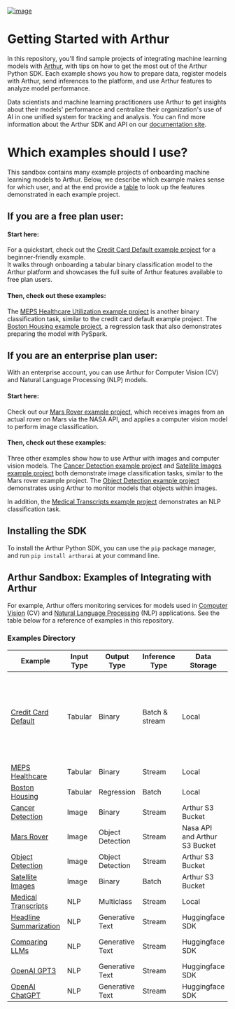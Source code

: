 [![image](https://arthurai-assets.s3.amazonaws.com/logo-black-transparent.png?format=300w)](https://arthur.ai)
# Getting Started with Arthur

In this repository, you'll find sample projects of integrating machine learning models with [Arthur](https://www.arthur.ai/), 
with tips on how to get the most out of the Arthur Python SDK. Each example shows you how to prepare data, register 
models with Arthur, send inferences to the platform, and use Arthur features to analyze model performance. 

Data scientists and machine learning practitioners use Arthur to get insights about their models' performance and 
centralize their organization's use of AI in one unified system for tracking and analysis. You can find more information 
about the Arthur SDK and API on our [documentation site](https://docs.arthur.ai).

# Which examples should I use?

This sandbox contains many example projects of onboarding machine learning models to Arthur. Below, we describe which
example makes sense for which user, and at the end provide a [table](#examples-directory) to look up the features 
demonstrated in each example project.

## If you are a free plan user:

#### Start here:

For a quickstart, check out the [Credit Card Default example project](./examples/credit_card_default) for a beginner-friendly example.  
It walks through onboarding a tabular binary classification model to the Arthur platform and showcases the 
full suite of Arthur features available to free plan users.

#### Then, check out these examples:

The [MEPS Healthcare Utilization example project](./examples/healthcare_utilization) is another binary classification 
task, similar to the credit card default example project. The [Boston Housing example project](./examples/boston_housing_spark_model), a regression task that
also demonstrates preparing the model with PySpark.

## If you are an enterprise plan user:

With an enterprise account, you can use Arthur for Computer Vision (CV) and Natural Language Processing (NLP) models. 

#### Start here:

Check out our [Mars Rover example project](./examples/cv_mars_rover), which receives images from an actual rover on Mars 
via the NASA API, and applies a computer vision model to perform image classification.

#### Then, check out these examples:

Three other examples show how to use Arthur with images and computer vision models. The 
[Cancer Detection example project](./examples/cv_cancer_detection) and 
[Satellite Images example project](./examples/cv_satellite_country_prediction) both demonstrate image classification 
tasks, similar to the Mars rover example project. The [Object Detection example project](./examples/cv_object_detection)
demonstrates using Arthur to monitor models that objects within images.

In addition, the [Medical Transcripts example project](./examples/nlp_medical_transcript_classifier) demonstrates an
NLP classification task.

## Installing the SDK

To install the Arthur Python SDK, you can use the `pip` package manager, and run `pip install arthurai` at your command 
line.

## Arthur Sandbox: Examples of Integrating with Arthur

For example, Arthur 
offers monitoring services for models used in [Computer Vision](./examples/cv_mars_rover/Quickstart.ipynb) (CV) and 
[Natural Language Processing](./examples/nlp_medical_transcript_classifier/notebooks/Quickstart.ipynb) (NLP) 
applications. See the table below for a reference of examples in this repository.

### Examples Directory

| Example             | Input Type  | Output Type      | Inference Type | Data Storage     | Model Storage   | Arthur Features | Frameworks |
| ------------------- | ----------- | ---------------- | -------------- | ---------------- | --------------- | --------------- | ---------- |
| [Credit Card Default](./examples/credit_card_default/credit_card_default.ipynb)         | Tabular     | Binary           | Batch & stream | Local            | Local           | Performance, Drift, Visualization, Alerts, Bias, Explainability, Anomaly Detection, Hotspots, Bias Mitigation | Scikit-Learn    |
| [MEPS Healthcare](./examples/healthcare_utilization/FullGuide.ipynb)     | Tabular     | Binary           | Stream         | Local            | Local           | Explainability | Scikit-Learn, NLTK |
| [Boston Housing](./examples/boston_housing_spark_model/FullGuide.ipynb)      | Tabular     | Regression       | Batch          | Local            | Local           | Explainability | Spark ML |
| [Cancer Detection](./examples/cv_cancer_detection/FullGuide.ipynb)    | Image       | Binary           | Stream         | Arthur S3 Bucket | Local           | Explainability | PyTorch |
| [Mars Rover](./examples/cv_mars_rover/Quickstart.ipynb)          | Image       | Object Detection | Stream         | Nasa API and Arthur S3 Bucket        | SageMaker           | Explainability | Scikit-Learn, OpenCV, PyTorch |
| [Object Detection](./examples/cv_object_detection/Quickstart.ipynb)    | Image       | Object Detection | Stream         | Arthur S3 Bucket | Local           | Explainability | OpenCV, TensorFlow |
| [Satellite Images](./examples/cv_satellite_country_prediction/FullGuide.ipynb)    | Image       | Binary           | Batch          | Arthur S3 Bucket | Local           | Explainability | PyTorch |
| [Medical Transcripts](./examples/nlp_medical_transcript_classifier/notebooks/Quickstart.ipynb) | NLP         | Multiclass       | Stream         | Local            | Local           | Explainability | Scikit-Learn, NLTK |
| [Headline Summarization](./examples/headline_summarization/Quickstart.ipynb) | NLP         | Generative Text       | Stream         | Huggingface SDK           | Huggingface SDK           | Coming Soon! | Huggingface |
| [Comparing LLMs](./examples/compare_llms/ComparingLLMs.ipynb) | NLP         | Generative Text       | Stream         | Huggingface SDK            | Cohere & OpenAI API Endpoint           | Coming Soon! | Huggingface, Cohere, OpenAI |
| [OpenAI GPT3](./examples/openai/OpenAI_GPT3_(text-davinci-003).ipynb) | NLP         | Generative Text       | Stream         | Huggingface SDK            | OpenAI API Endpoint           | Coming Soon! | Huggingface, OpenAI |
| [OpenAI ChatGPT](./examples/openai/OpenAI_ChatGPT_(gpt-3.5-turbo).ipynb) | NLP         | Generative Text       | Stream         | Huggingface SDK            | OpenAI API Endpoint           | Coming Soon! | Huggingface, OpenAI |
